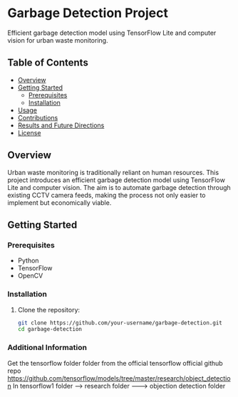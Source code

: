 # Garbage Detection Project

Efficient garbage detection model using TensorFlow Lite and computer vision for urban waste monitoring.

## Table of Contents

- [Overview](#overview)
- [Getting Started](#getting-started)
  - [Prerequisites](#prerequisites)
  - [Installation](#installation)
- [Usage](#usage)
- [Contributions](#contributions)
- [Results and Future Directions](#results-and-future-directions)
- [License](#license)

## Overview

Urban waste monitoring is traditionally reliant on human resources. This project introduces an efficient garbage detection model using TensorFlow Lite and computer vision. The aim is to automate garbage detection through existing CCTV camera feeds, making the process not only easier to implement but economically viable.

## Getting Started

### Prerequisites

- Python
- TensorFlow
- OpenCV

### Installation

1. Clone the repository:

   ```bash
   git clone https://github.com/your-username/garbage-detection.git
   cd garbage-detection

### Additional Information 
Get the tensorflow folder folder from the official tensorflow official github repo
https://github.com/tensorflow/models/tree/master/research/object_detection
In tensorflow1 folder --> research folder ---> objection detection folder